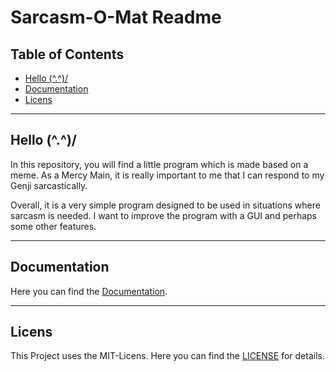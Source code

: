 # Sarcasm-O-Mat Readme  
## Table of Contents  
- [Hello (^.^)/](#hello)
- [Documentation](#documentation)
- [Licens](#licens)

---
## Hello (^.^)/
In this repository, you will find a little program which is made based on a meme. As a Mercy Main, it is really important to me that I can respond to my Genji sarcastically.

Overall, it is a very simple program designed to be used in situations where sarcasm is needed. I want to improve the program with a GUI and perhaps some other features.


---
## Documentation  
Here you can find the [Documentation](Documentation/Sarcasm-O-Mat%20Documentation.md).  

---
## Licens  
This Project uses the MIT-Licens. Here you can find the [LICENSE](LICENSE) for details.